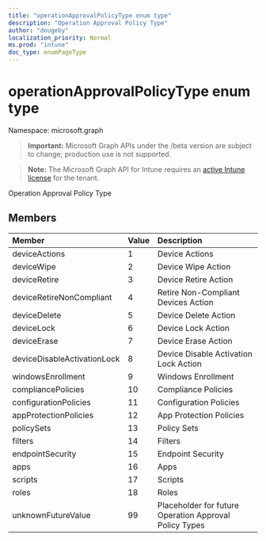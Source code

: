 ```yaml
---
title: "operationApprovalPolicyType enum type"
description: "Operation Approval Policy Type"
author: "dougeby"
localization_priority: Normal
ms.prod: "intune"
doc_type: enumPageType
---
```


# operationApprovalPolicyType enum type

Namespace: microsoft.graph

> **Important:** Microsoft Graph APIs under the /beta version are subject to change; production use is not supported.

> **Note:** The Microsoft Graph API for Intune requires an [active Intune license](https://go.microsoft.com/fwlink/?linkid=839381) for the tenant.

Operation Approval Policy Type

## Members
|Member|Value|Description|
|:---|:---|:---|
|deviceActions|1|Device Actions|
|deviceWipe|2|Device Wipe Action|
|deviceRetire|3|Device Retire Action|
|deviceRetireNonCompliant|4|Retire Non-Compliant Devices Action|
|deviceDelete|5|Device Delete Action|
|deviceLock|6|Device Lock Action|
|deviceErase|7|Device Erase Action|
|deviceDisableActivationLock|8|Device Disable Activation Lock Action|
|windowsEnrollment|9|Windows Enrollment|
|compliancePolicies|10|Compliance Policies|
|configurationPolicies|11|Configuration Policies|
|appProtectionPolicies|12|App Protection Policies|
|policySets|13|Policy Sets|
|filters|14|Filters|
|endpointSecurity|15|Endpoint Security|
|apps|16|Apps|
|scripts|17|Scripts|
|roles|18|Roles|
|unknownFutureValue|99|Placeholder for future Operation Approval Policy Types|



